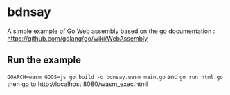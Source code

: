 # bdnsay
A simple example of Go Web assembly based on the go documentation :
<https://github.com/golang/go/wiki/WebAssembly>

## Run the example
```GOARCH=wasm GOOS=js go build -o bdnsay.wasm main.go```
and 
```go run html.go```
then go to http://localhost:8080/wasm_exec.html
